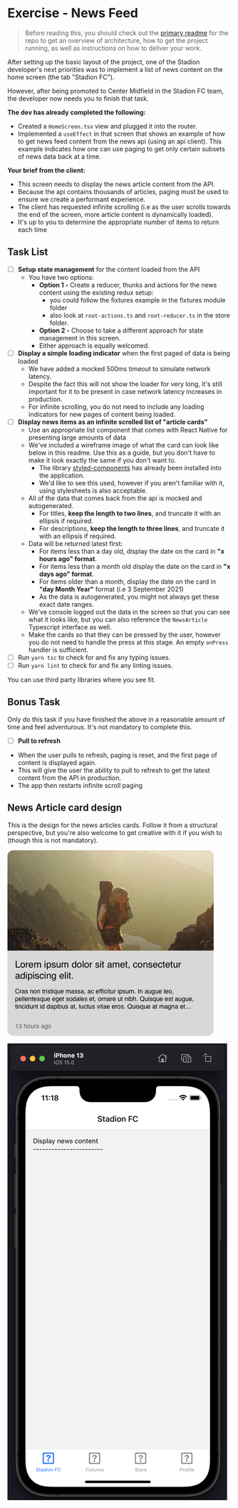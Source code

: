 # Exercise - News Feed

> Before reading this, you should check out the [primary readme](./readme.md) for the repo to get an overview of architecture, how to get the project running, as well as instructions on how to deliver your work.

After setting up the basic layout of the project, one of the Stadion developer's next priorities was to implement a list of news content on the home screen (the tab "Stadion FC").

However, after being promoted to Center Midfield in the Stadion FC team, the developer now needs you to finish that task.

**The dev has already completed the following:**

- Created a `HomeScreen.tsx` view and plugged it into the router.
- Implemented a `useEffect` in that screen that shows an example of how to get news feed content from the news api (using an api client). This example indicates how one can use paging to get only certain subsets of news data back at a time.

**Your brief from the client:**

- This screen needs to display the news article content from the API.
- Because the api contains thousands of articles, paging must be used to ensure we create a performant experience.
- The client has requested infinite scrolling (i.e as the user scrolls towards the end of the screen, more article content is dynamically loaded).
- It's up to you to determine the appropriate number of items to return each time 

## Task List

- [ ] **Setup state management** for the content loaded from the API
  - You have two options:
    - **Option 1 -** Create a reducer, thunks and actions for the news content using the existing redux setup:
      - you could follow the fixtures example in the fixtures module folder
      - also look at `root-actions.ts` and `root-reducer.ts` in the store folder.
    - **Option 2 -** Choose to take a different approach for state management in this screen.
    - Either approach is equally welcomed.
- [ ] **Display a simple loading indicator** when the first paged of data is being loaded
  - We have added a mocked 500ms timeout to simulate network latency.
  - Despite the fact this will not show the loader for very long, it's still important for it to be present in case network latency increases in production.
  - For infinite scrolling, you do not need to include any loading indicators for new pages of content being loaded.
- [ ] **Display news items as an infinite scrolled list of "article cards"**
  - Use an appropriate list component that comes with React Native for presenting large amounts of data
  - We've included a wireframe image of what the card can look like below in this readme. Use this as a guide, but you don't have to make it look exactly the same if you don't want to.
    - The library [styled-components](https://styled-components.com) has already been installed into the application.
    - We'd like to see this used, however if you aren't familiar with it, using stylesheets is also acceptable.
  - All of the data that comes back from the api is mocked and autogenerated.
    - For titles, **keep the length to two lines**, and truncate it with an ellipsis if required.
    - For descriptions, **keep the length to three lines**, and truncate it with an ellipsis if required.
  - Data will be returned latest first:
    - For items less than a day old, display the date on the card in **"x hours ago" format**.
    - For items less than a month old display the date on the card in **"x days ago" format**.
    - For items older than a month, display the date on the card in **"day Month Year"** format (i.e 3 September 2021)
    - As the data is autogenerated, you might not always get these exact date ranges.
  - We've console logged out the data in the screen so that you can see what it looks like, but you can also reference the `NewsArticle` Typescript interface as well.
  - Make the cards so that they can be pressed by the user, however you do not need to handle the press at this stage. An empty `onPress` handler is sufficient.
- [ ] Run `yarn tsc` to check for and fix any typing issues.
- [ ] Run `yarn lint` to check for and fix any linting issues.

You can use third party libraries where you see fit.

## Bonus Task

Only do this task if you have finished the above in a reasonable amount of time and feel adventurous. It's not mandatory to complete this.

- [ ] **Pull to refresh**
- When the user pulls to refresh, paging is reset, and the first page of content is displayed again.
- This will give the user the ability to pull to refresh to get the latest content from the API in production.
- The app then restarts infinite scroll paging

## News Article card design

This is the design for the news articles cards. Follow it from a structural perspective, but you're also welcome to get creative with it if you wish to (though this is not mandatory).

![article-card](./article-card.png)







![image-20211128111842815](./image-20211128111842815.png)